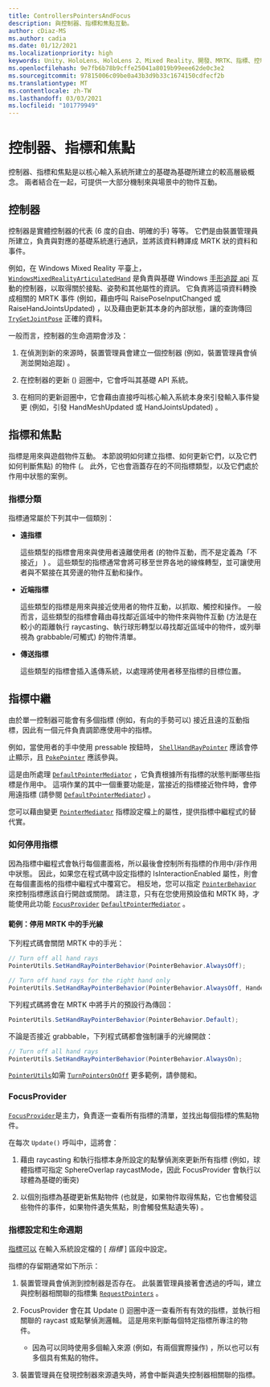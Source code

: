 ```yaml
---
title: ControllersPointersAndFocus
description: 與控制器、指標和焦點互動。
author: cDiaz-MS
ms.author: cadia
ms.date: 01/12/2021
ms.localizationpriority: high
keywords: Unity、HoloLens、HoloLens 2、Mixed Reality、開發、MRTK、指標、控制器
ms.openlocfilehash: 9e7fb6b78b9cffe25041a8019b99eee62de0c3e2
ms.sourcegitcommit: 97815006c09be0a43b3d9b33c1674150cdfecf2b
ms.translationtype: MT
ms.contentlocale: zh-TW
ms.lasthandoff: 03/03/2021
ms.locfileid: "101779949"
---
```

# <a name="controllers-pointers-and-focus"></a>控制器、指標和焦點

控制器、指標和焦點是以核心輸入系統所建立的基礎為基礎所建立的較高層級概念。 兩者結合在一起，可提供一大部分機制來與場景中的物件互動。

## <a name="controllers"></a>控制器

控制器是實體控制器的代表 (6 度的自由、明確的手) 等等。 它們是由裝置管理員所建立，負責與對應的基礎系統進行通訊，並將該資料轉譯成 MRTK 狀的資料和事件。

例如，在 Windows Mixed Reality 平臺上， [`WindowsMixedRealityArticulatedHand`](xref:Microsoft.MixedReality.Toolkit.WindowsMixedReality.Input.WindowsMixedRealityArticulatedHand) 是負責與基礎 Windows [手形追蹤 api](https://docs.microsoft.com/uwp/api/windows.ui.input.spatial.spatialinteractionsourcestate) 互動的控制器，以取得關於接點、姿勢和其他屬性的資訊。 它負責將這項資料轉換成相關的 MRTK 事件 (例如，藉由呼叫 RaisePoseInputChanged 或 RaiseHandJointsUpdated) ，以及藉由更新其本身的內部狀態，讓的查詢傳回 [`TryGetJointPose`](xref:Microsoft.MixedReality.Toolkit.Input.HandJointUtils.TryGetJointPose(TrackedHandJoint,Handedness,MixedRealityPose@)) 正確的資料。

一般而言，控制器的生命週期會涉及：

1. 在偵測到新的來源時，裝置管理員會建立一個控制器 (例如，裝置管理員會偵測並開始追蹤) 。

2. 在控制器的更新 () 迴圈中，它會呼叫其基礎 API 系統。

3. 在相同的更新迴圈中，它會藉由直接呼叫核心輸入系統本身來引發輸入事件變更 (例如，引發 HandMeshUpdated 或 HandJointsUpdated) 。

## <a name="pointers-and-focus"></a>指標和焦點

指標是用來與遊戲物件互動。 本節說明如何建立指標、如何更新它們，以及它們如何判斷焦點) 的物件 (。 此外，它也會涵蓋存在的不同指標類型，以及它們處於作用中狀態的案例。

### <a name="pointer-categories"></a>指標分類

指標通常屬於下列其中一個類別：

- **遠指標**

  這些類型的指標會用來與使用者遠離使用者 (的物件互動，而不是定義為「不接近」 ) 。 這些類型的指標通常會將可移至世界各地的線條轉型，並可讓使用者與不緊接在其旁邊的物件互動和操作。

- **近端指標**

  這些類型的指標是用來與接近使用者的物件互動，以抓取、觸控和操作。 一般而言，這些類型的指標會藉由尋找鄰近區域中的物件來與物件互動 (方法是在較小的距離執行 raycasting、執行球形轉型以尋找鄰近區域中的物件，或列舉視為 grabbable/可觸式) 的物件清單。

- **傳送指標**

  這些類型的指標會插入遙傳系統，以處理將使用者移至指標的目標位置。

## <a name="pointer-mediation"></a>指標中繼

由於單一控制器可能會有多個指標 (例如，有向的手勢可以) 接近且遠的互動指標，因此有一個元件負責調節應使用中的指標。

例如，當使用者的手中使用 pressable 按鈕時， [`ShellHandRayPointer`](xref:Microsoft.MixedReality.Toolkit.Input.ShellHandRayPointer) 應該會停止顯示，且 [`PokePointer`](xref:Microsoft.MixedReality.Toolkit.Input.PokePointer) 應該參與。

這是由所處理 [`DefaultPointerMediator`](xref:Microsoft.MixedReality.Toolkit.Input.DefaultPointerMediator) ，它負責根據所有指標的狀態判斷哪些指標是作用中。 這項作業的其中一個重要功能是，當接近的指標接近物件時，會停用遠指標 (請參閱 [`DefaultPointerMediator`](xref:Microsoft.MixedReality.Toolkit.Input.DefaultPointerMediator)) 。

您可以藉由變更 [`PointerMediator`](xref:Microsoft.MixedReality.Toolkit.Input.MixedRealityPointerProfile.PointerMediator) 指標設定檔上的屬性，提供指標中繼程式的替代實。

### <a name="how-to-disable-pointers"></a>如何停用指標

因為指標中繼程式會執行每個畫面格，所以最後會控制所有指標的作用中/非作用中狀態。 因此，如果您在程式碼中設定指標的 IsInteractionEnabled 屬性，則會在每個畫面格的指標中繼程式中覆寫它。 相反地，您可以指定 [`PointerBehavior`](xref:Microsoft.MixedReality.Toolkit.Input.PointerBehavior) 來控制指標應該自行開啟或關閉。 請注意，只有在您使用預設值和 MRTK 時，才能使用此功能 [`FocusProvider`](xref:Microsoft.MixedReality.Toolkit.Input.FocusProvider) [`DefaultPointerMediator`](xref:Microsoft.MixedReality.Toolkit.Input.DefaultPointerMediator) 。

#### <a name="example-disable-hand-rays-in-mrtk"></a>範例：停用 MRTK 中的手光線

下列程式碼會關閉 MRTK 中的手光：

```c#
// Turn off all hand rays
PointerUtils.SetHandRayPointerBehavior(PointerBehavior.AlwaysOff);

// Turn off hand rays for the right hand only
PointerUtils.SetHandRayPointerBehavior(PointerBehavior.AlwaysOff, Handedness.Right);
```

下列程式碼將會在 MRTK 中將手片的預設行為傳回：

```c#
PointerUtils.SetHandRayPointerBehavior(PointerBehavior.Default);
```

不論是否接近 grabbable，下列程式碼都會強制讓手的光線開啟：

```c#
// Turn off all hand rays
PointerUtils.SetHandRayPointerBehavior(PointerBehavior.AlwaysOn);
```

[`PointerUtils`](xref:Microsoft.MixedReality.Toolkit.Input.PointerUtils)如需 [`TurnPointersOnOff`](xref:Microsoft.MixedReality.Toolkit.Examples.Demos.DisablePointersExample) 更多範例，請參閱和。

### <a name="focusprovider"></a>FocusProvider

[`FocusProvider`](xref:Microsoft.MixedReality.Toolkit.Input.FocusProvider)是主力，負責逐一查看所有指標的清單，並找出每個指標的焦點物件。

在每次 `Update()` 呼叫中，這將會：

1. 藉由 raycasting 和執行指標本身所設定的點擊偵測來更新所有指標 (例如，球體指標可指定 SphereOverlap raycastMode，因此 FocusProvider 會執行以球體為基礎的衝突) 

2. 以個別指標為基礎更新焦點物件 (也就是，如果物件取得焦點，它也會觸發這些物件的事件，如果物件遺失焦點，則會觸發焦點遺失等) 。

### <a name="pointer-configuration-and-lifecycle"></a>指標設定和生命週期

[指標可以](../features/input/Pointers.md) 在輸入系統設定檔的 [ *指標* ] 區段中設定。

指標的存留期通常如下所示：

1. 裝置管理員會偵測到控制器是否存在。 此裝置管理員接著會透過的呼叫，建立與控制器相關聯的指標集 [`RequestPointers`](xref:Microsoft.MixedReality.Toolkit.Input.BaseInputDeviceManager) 。

2. FocusProvider 會在其 Update () 迴圈中逐一查看所有有效的指標，並執行相關聯的 raycast 或點擊偵測邏輯。 這是用來判斷每個特定指標所專注的物件。

    - 因為可以同時使用多個輸入來源 (例如，有兩個實際操作) ，所以也可以有多個具有焦點的物件。

3. 裝置管理員在發現控制器來源遺失時，將會中斷與遺失控制器相關聯的指標。
